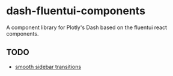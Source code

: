 # dash-fluentui-components

A component library for Plotly's Dash based on the fluentui react components.

## TODO

- [smooth sidebar transitions][smmoth]

[smmoth]: http://reactcommunity.org/react-transition-group/
